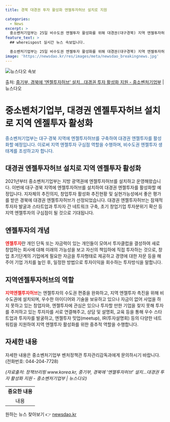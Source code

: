 ```yaml
---
title: 경북 대경권 투자 활성화 엔젤투자허브 설치로 지원

categories:
  - News
excerpt: >
  중소벤처기업부는 25일 비수도권 엔젤투자 활성화를 위해 대경권(대구경북) 지역 엔젤투자허브를 경북에 구축한다…
feature_text: >
  ## whereispost 실시간 뉴스 속보입니다.

  중소벤처기업부는 25일 비수도권 엔젤투자 활성화를 위해 대경권(대구경북) 지역 엔젤투자허브를 경북에 구축한다…
image: 'https://newsdao.kr/res/images/meta/newsdao_breakingnews.jpg'
---
```


![뉴스다오 속보](https://newsdao.kr/res/images/meta/newsdao_breakingnews.jpg)

<p>출처: <a href="https://newsdao.kr/3669" rel="dofollow">중기부, 경북에 ‘엔젤투자허브’ 설치…대경권 투자 활성화 지원 - 중소벤처기업부</a> | 뉴스다오</p>

<h1>중소벤처기업부, 대경권 엔젤투자허브 설치로 지역 엔젤투자 활성화</h1>
<p style="color: #1a5490;">중소벤처기업부는 대구·경북 지역에 엔젤투자허브를 구축하여 대경권 엔젤투자를 활성화할 예정입니다. 이로써 지역 엔젤투자 구심점 역할을 수행하며, 비수도권 엔젤투자 생태계를 조성하고자 합니다.</p>

<h2 data-ke-size="size26">대경권 엔젤투자허브 설치로 지역 엔젤투자 활성화</h2>
<p>2021년부터 중소벤처기업부는 지방 광역권에 엔젤투자허브를 설치하고 운영해왔습니다. 이번에 대구·경북 지역에 엔젤투자허브를 설치하여 대경권 엔젤투자를 활성화할 예정입니다. 지자체의 추진의지, 창업투자 활성화 추진현황 및 실현가능성에서 좋은 평가를 받은 경북에 대경권 엔젤투자허브가 선정되었습니다. 대경권 엔젤투자허브는 잠재적 투자자 발굴과 스타트업과 투자자 간 네트워크 구축, 초기 창업기업 투자분위기 확산 등 지역 엔젤투자의 구심점이 될 것으로 기대됩니다.</p>

<h2 data-ke-size="size26">엔젤투자의 개념</h2>
<p><b><span style="color: #ee2323;">엔젤투자</span></b>란 개인 단독 또는 자금력이 있는 개인들이 모여서 투자클럽을 결성하여 새로 창업하는 회사에 대해 미래의 가능성을 보고 자신의 책임하에 직접 투자하는 것으로, 창업 초기단계의 기업에게 필요한 자금을 투자형태로 제공하고 경영에 대한 자문 등을 해주어 기업 가치를 높인 후, 일정한 방법으로 투자이익을 회수하는 투자방식을 말합니다.</p>

<h2 data-ke-size="size26">지역엔젤투자허브의 역할</h2>
<p><b><span style="color: #ee2323;">지역엔젤투자허브</span></b>는 엔젤투자의 수도권 편중을 완화하고, 지역 엔젤투자 촉진을 위해 비수도권에 설치되며, 우수한 아이디어와 기술을 보유하고 있으나 자금이 없어 사업을 하지 못하고 있는 창업자와, 엔젤투자에 관심은 있으나 투자할 만한 기업을 찾지 못해 투자를 주저하고 있는 투자자를 서로 연결해주고, 상담 및 설명회, 교육 등을 통해 우수 스타트업과 투자자를 발굴하고, 엔젤투자 밋업(meetup), IR(투자설명회) 등의 다양한 네트워킹을 지원하여 지역 엔젤투자 활성화를 위한 중추적 역할을 수행합니다.</p>

<h2 data-ke-size="size26">자세한 내용</h2>
<p>자세한 내용은 중소벤처기업부 벤처정책관 투자관리감독과에게 문의하시기 바랍니다. (전화번호: 044-204-7728)</p>
<p><i>(자료출처: 정책브리핑 www.korea.kr, 중기부, 경북에 ‘엔젤투자허브’ 설치…대경권 투자 활성화 지원 - 중소벤처기업부 | 뉴스다오)</i></p>

<table>
	<tr>
		<td style="text-align: center; height: 17px;"><b>중요한 내용</b></td>
	</tr>
	<tr>
		<td style="text-align: center; height: 17px;">내용</td>
	</tr>
</table>
 

원하는 뉴스 찾아보기 👉 <a href="https://newsdao.kr" rel="dofollow">newsdao.kr</a>


